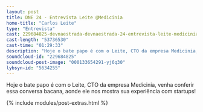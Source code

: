 ```yaml
---
layout: post
title: DNE 24 - Entrevista Leite @Medicinia
home-title: "Carlos Leite"
type: "Entrevista"
cast: 229684825-devnaestrada-devnaestrada-24-entrevista-leite-medicinia.mp3
cast-length: "53736530"
cast-time: "01:29:33"
description: "Hoje o bate papo é com o Leite, CTO da empresa Medicinia, venha conferir essa conversa bacana, aonde ele nos mostra sua experiência com startups!"
soundcloud-id: "229684825"
soundcloud-post-image: "000133654291-yj6q30"
lybsyn-id: "5634255"
---
```


Hoje o bate papo é com o Leite, CTO da empresa Medicinia, venha conferir essa conversa bacana, aonde ele nos mostra sua experiência com startups!

{% include modules/post-extras.html %}
